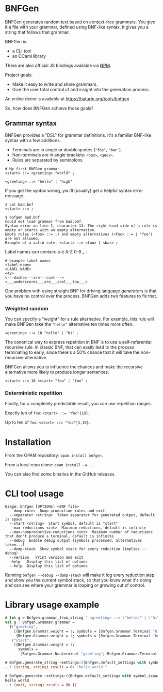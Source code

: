 BNFGen
======

BNFGen generates random text based on context-free grammars.
You give it a file with your grammar, defined using BNF-like syntax,
it gives you a string that follows that grammar.

BNFGen is:

* a CLI tool
* an OCaml library

There are also official JS bindings available via [NPM](https://www.npmjs.com/package/bnfgen).

Project goals:

* Make it easy to write and share grammars.
* Give the user total control of and insight into the generation process.

An online demo is available at https://baturin.org/tools/bnfgen

So, how does BNFGen achieve those goals?

## Grammar syntax

BNFGen provides a "DSL" for grammar definitions. It's a familiar BNF-like syntax with a few additions.

* Terminals are in single or double quotes (`"foo"`, `'bar'`).
* Non-terminals are in angle brackets: `<baz>`, `<quux>`.
* Rules are separated by semicolons.

```
# My first BNFGen grammar
<start> ::= <greeting> "world" ;

<greeting> ::= "hello" | "high"
```

If you get the syntax wrong, you'll (usually) get a helpful syntax error message.

```
$ cat bad.bnf 
<start> ::= ;

$ bnfgen bad.bnf 
Could not load grammar from bad.bnf.
Syntax error on line 1, character 13: The right-hand side of a rule is empty or starts with an empty alternative.
Empty rules (<foo> ::= ;) and empty alternatives (<foo> ::= | "foo") are not allowed.
Example of a valid rule: <start> ::= <foo> | <bar> ;
```

Label names can contain: a-z A-Z 0-9 _ -

```
# example label names
<label-name>
<LABEL_NAME>
<42>
<---dashes---are---cool--->
<___underscores___are___cool___too___>
```

One problem with using straight BNF for driving language _generators_ is that you have no control
over the process. BNFGen adds two features to fix that.

### Weighted random

You can specify a "weight" for a rule alternative. For example, this rule will make BNFGen take the `"hello"`
alternative ten times more often.

```
<greeting> ::= 10 "hello" | "hi" ;
```

The canonical way to express repetition in BNF is to use a self-referential recursive rule. In classic BNF,
that can easily lead to the process terminating to early, since there's a 50% chance that it will
take the non-recursive alternative.

BNFGen allows you to influence the chances and make the recursive alternative more likely to produce longer sentences.

```
<start> ::= 10 <start> "foo" | "foo" ;
```

### Deterministic repetition

Finally, for a completely predictable result, you can use repetition ranges.

Exactly ten of `foo`: `<start> ::= "foo"{10}`.

Up to ten of `foo`: `<start> ::= "foo"{1,10}`.


# Installation

From the OPAM repository: `opam install bnfgen`.

From a local repo clone: `opam install -w .`.

You can also find some binaries in the GitHub releases.

# CLI tool usage

```
Usage: bnfgen [OPTIONS] <BNF file>
  --dump-rules  Dump production rules and exit
  --separator <string>  Token separator for generated output, default is space
  --start <string>  Start symbol, default is "start"
  --max-reductions <int>  Maximum reductions, default is infinite
  --max-nonproductive-reductions <int>  Maximum number of reductions that don't produce a terminal, default is infinite
  --debug  Enable debug output (symbols processed, alternatives taken...)
  --dump-stack  Show symbol stack for every reduction (implies --debug)
  --version   Print version and exit
  -help   Display this list of options
  --help  Display this list of options

```

Running `bnfgen --debug --dump-stack` will make it log every reduction step and show you the current symbol stack,
so that you know what it's doing and can see where your grammar is looping or growing out of control.

# Library usage example

```ocaml
# let g = Bnfgen.grammar_from_string " <greeting> ::= \"hello\" | \"hi\" ; <start> ::= <greeting> \"world\"; " |> Result.get_ok ;;
val g : Bnfgen.Grammar.grammar =
  [("greeting",
    [{Bnfgen.Grammar.weight = 1; symbols = [Bnfgen.Grammar.Terminal "hi"]};
     {Bnfgen.Grammar.weight = 1; symbols = [Bnfgen.Grammar.Terminal "hello"]}]);
   ("start",
    [{Bnfgen.Grammar.weight = 1;
      symbols =
       [Bnfgen.Grammar.Nonterminal "greeting"; Bnfgen.Grammar.Terminal "world"]}])]

# Bnfgen.generate_string ~settings:({Bnfgen.default_settings with symbol_separator=" "}) g "start" ;;
- : (string, string) result = Ok "hello world "

# Bnfgen.generate ~settings:({Bnfgen.default_settings with symbol_separator=""}) print_endline g "start" ;;
hello world
- : (unit, string) result = Ok ()
```
